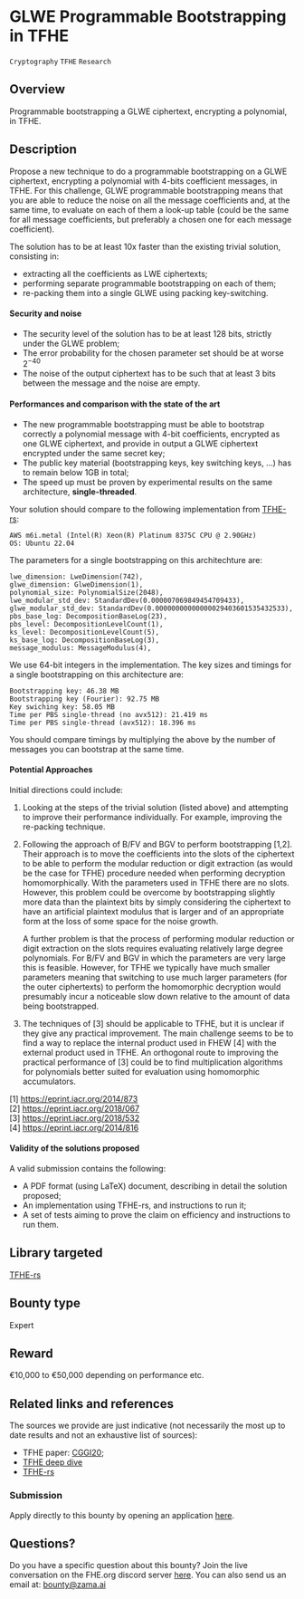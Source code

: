 # GLWE Programmable Bootstrapping in TFHE
`Cryptography` `TFHE` `Research`

## Overview
Programmable bootstrapping a GLWE ciphertext, encrypting a polynomial, in TFHE.

## Description
Propose a new technique to do a programmable bootstrapping on a GLWE ciphertext, encrypting a polynomial with 4-bits coefficient messages, in TFHE.
For this challenge, GLWE programmable bootstrapping means that you are able to reduce the noise on all the message coefficients and, at the same time, to evaluate on each of them a look-up table (could be the same for all message coefficients, but preferably a chosen one for each message coefficient).

The solution has to be at least 10x faster than the existing trivial solution, consisting in:
 * extracting all the coefficients as LWE ciphertexts;
 * performing separate programmable bootstrapping on each of them;
 * re-packing them into a single GLWE using packing key-switching.

#### Security and noise
 * The security level of the solution has to be at least 128 bits, strictly under the GLWE problem;
 * The error probability for the chosen parameter set should be at worse $2^{-40}$
 * The noise of the output ciphertext has to be such that at least 3 bits between the message and the noise are empty.

#### Performances and comparison with the state of the art
 * The new programmable bootstrapping must be able to bootstrap correctly a polynomial message with 4-bit coefficients, encrypted as one GLWE ciphertext, and provide in output a GLWE ciphertext encrypted under the same secret key;
 * The public key material (bootstrapping keys, key switching keys, ...) has to remain below 1GB in total;
 * The speed up must be proven by experimental results on the same architecture, **single-threaded**.

Your solution should compare to the following implementation from [TFHE-rs](https://github.com/zama-ai/tfhe-rs):
```
AWS m6i.metal (Intel(R) Xeon(R) Platinum 8375C CPU @ 2.90GHz)
OS: Ubuntu 22.04
```
The parameters for a single bootstrapping on this architechture are:
```
lwe_dimension: LweDimension(742),
glwe_dimension: GlweDimension(1),
polynomial_size: PolynomialSize(2048),
lwe_modular_std_dev: StandardDev(0.000007069849454709433),
glwe_modular_std_dev: StandardDev(0.00000000000000029403601535432533),
pbs_base_log: DecompositionBaseLog(23),
pbs_level: DecompositionLevelCount(1),
ks_level: DecompositionLevelCount(5),
ks_base_log: DecompositionBaseLog(3),
message_modulus: MessageModulus(4),
```

We use 64-bit integers in the implementation.
The key sizes and timings for a single bootstrapping on this architecture are:
```
Bootstrapping key: 46.38 MB
Bootstrapping key (Fourier): 92.75 MB
Key swiching key: 58.05 MB
Time per PBS single-thread (no avx512): 21.419 ms
Time per PBS single-thread (avx512): 18.396 ms
```
You should compare timings by multiplying the above by the number of messages you can bootstrap at the same time.

#### Potential Approaches

Initial directions could include:


1. Looking at the steps of the trivial solution (listed above) and attempting to improve their performance individually. For example, improving the re-packing technique.
2. Following the approach of B/FV and BGV to perform bootstrapping [1,2]. Their approach is to move the coefficients into the slots of the ciphertext to be able to perform the modular reduction or digit extraction (as would be the case for TFHE) procedure needed when performing decryption homomorphically. With the parameters used in TFHE there are no slots. However, this problem could be overcome by bootstrapping slightly more data than the plaintext bits by simply considering the ciphertext to have an artificial plaintext modulus that is larger and of an appropriate form at the loss of some space for the noise growth.

    A further problem is that the process of performing modular reduction or digit extraction on the slots requires evaluating relatively large degree polynomials. For B/FV and BGV in which the parameters are very large this is feasible. However, for TFHE we typically have much smaller parameters meaning that switching to use much larger parameters (for the outer ciphertexts) to perform the homomorphic decryption would presumably incur a noticeable slow down relative to the amount of data being bootstrapped.

3. The techniques of [3] should be applicable to TFHE, but it is unclear if they give any practical improvement. The main challenge seems to be to find a way to replace the internal product used in FHEW [4] with the external product used in TFHE. An orthogonal route to improving the practical performance of [3] could be to find multiplication algorithms for polynomials better suited for evaluation using homomorphic accumulators.

[1] https://eprint.iacr.org/2014/873</br>
[2] https://eprint.iacr.org/2018/067</br>
[3] https://eprint.iacr.org/2018/532</br>
[4] https://eprint.iacr.org/2014/816</br>

#### Validity of the solutions proposed
A valid submission contains the following:
 * A PDF format (using LaTeX) document, describing in detail the solution proposed;
 * An implementation using TFHE-rs, and instructions to run it;
 * A set of tests aiming to prove the claim on efficiency and instructions to run them.

## Library targeted
[TFHE-rs](https://github.com/zama-ai/tfhe-rs)

## Bounty type
Expert

## Reward
€10,000 to €50,000 depending on performance etc.

## Related links and references
The sources we provide are just indicative (not necessarily the most up to date results and not an exhaustive list of sources):
- TFHE paper: [CGGI20](https://eprint.iacr.org/2018/421);
- [TFHE deep dive](https://www.zama.ai/post/tfhe-deep-dive-part-1)
- [TFHE-rs](https://github.com/zama-ai/tfhe-rs)

### Submission
Apply directly to this bounty by opening an application [here](https://github.com/zama-ai/bounty-program/issues/new?assignees=zaccherinij%2C+aquint-zama&labels=Application&projects=&template=zama-bounty-program--application.md&title=%3Center+Bounty+name%3E).

## Questions?
Do you have a specific question about this bounty? Join the live conversation on the FHE.org discord server [here](https://discord.fhe.org). You can also send us an email at: bounty@zama.ai
